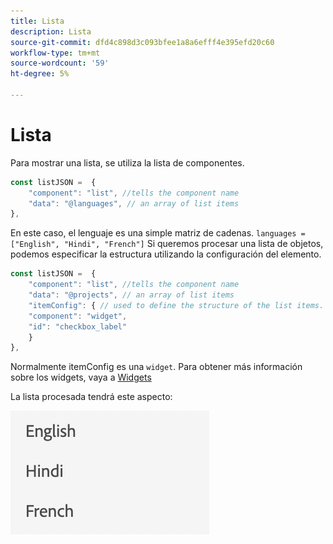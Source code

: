 ```yaml
---
title: Lista
description: Lista
source-git-commit: dfd4c898d3c093bfee1a8a6efff4e395efd20c60
workflow-type: tm+mt
source-wordcount: '59'
ht-degree: 5%

---
```


# Lista

Para mostrar una lista, se utiliza la lista de componentes.

```js title="list.js"
const listJSON =  {
    "component": "list", //tells the component name
    "data": "@languages", // an array of list items
},
```

En este caso, el lenguaje es una simple matriz de cadenas. `languages = ["English", "Hindi", "French"]`
Si queremos procesar una lista de objetos, podemos especificar la estructura utilizando la configuración del elemento.

```js title="list.js"
const listJSON =  {
    "component": "list", //tells the component name
    "data": "@projects", // an array of list items
    "itemConfig": { // used to define the structure of the list items.
    "component": "widget",
    "id": "checkbox_label"
    }
},
```

Normalmente itemConfig es una `widget`. Para obtener más información sobre los widgets, vaya a [Widgets](../Widgets/basic-widget.md)

La lista procesada tendrá este aspecto:

![lista](./imgs/list.png "Lista")
